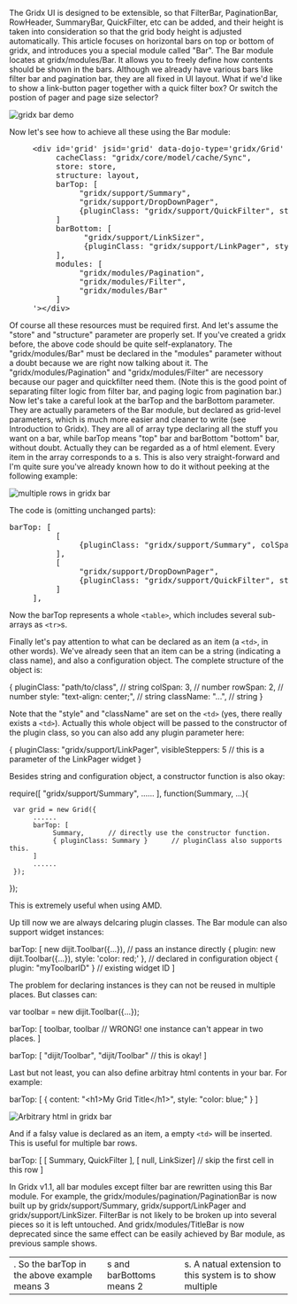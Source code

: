 The Gridx UI is designed to be extensible, so that FilterBar, PaginationBar, RowHeader, SummaryBar, QuickFilter, etc can be added, and their height is taken into consideration so that the grid body height is adjusted automatically. This article focuses on horizontal bars on top or bottom of gridx, and introduces you a special module called "Bar".
The Bar module locates at gridx/modules/Bar. It allows you to freely define how contents should be shown in the bars. Although we already have various bars like filter bar and pagination bar, they are all fixed in UI layout. What if we'd like to show a link-button pager together with a quick filter box? Or switch the postion of pager and page size selector?

![gridx bar demo](http://oria.github.com/gridx/tutor/image/gridx-2.png)

Now let's see how to achieve all these using the Bar module:

<pre>
     &lt;div id='grid' jsid='grid' data-dojo-type='gridx/Grid' data-dojo-props='
          cacheClass: "gridx/core/model/cache/Sync",
          store: store,
          structure: layout,
          barTop: [
               "gridx/support/Summary",
               "gridx/support/DropDownPager",
               {pluginClass: "gridx/support/QuickFilter", style: 'text-align: right;'}
          ]
          barBottom: [
                "gridx/support/LinkSizer",
                {pluginClass: "gridx/support/LinkPager", style: 'text-align: right;'}
          ],
          modules: [
               "gridx/modules/Pagination",
               "gridx/modules/Filter",
               "gridx/modules/Bar"
          ]
     '&gt;&lt;/div&gt;
</pre>

Of course all these resources must be required first. And let's assume the "store" and "structure" parameter are properly set.
If you've created a gridx before, the above code should be quite self-explanatory. The "gridx/modules/Bar" must be declared in the "modules" parameter without a doubt because we are right now talking about it. The "gridx/modules/Pagination" and "gridx/modules/Filter" are necessory because our pager and quickfilter need them. (Note this is the good point of separating filter logic from filter bar, and paging logic from pagination bar.) 
Now let's take a careful look at the barTop and the barBottom parameter. They are actually parameters of the Bar module, but declared as grid-level parameters, which is much more easier and cleaner to write (see Introduction to Gridx). They are all of array type declaring all the stuff you want on a bar, while barTop means "top" bar and barBottom "bottom" bar, without doubt. Actually they can be regarded as a <tr> of html <table> element. Every item in the array corresponds to a <td>. So the barTop in the above example means 3 <td>s and barBottoms means 2 <td>s. A natual extension to this system is to show multiple <tr>s. This is also very straight-forward and I'm quite sure you've already known how to do it without peeking at the following example:

![multiple rows in gridx bar](http://oria.github.com/gridx/tutor/image/gridx-3.png)

The code is (omitting unchanged parts):

<pre>
barTop: [
          [
               {pluginClass: "gridx/support/Summary", colSpan: 2, style: 'text-align: center;'}
          ],
          [
               "gridx/support/DropDownPager",
               {pluginClass: "gridx/support/QuickFilter", style: 'text-align: right;'}
          ]     
     ],
</pre>

Now the barTop represents a whole `<table>`, which includes several sub-arrays as `<tr>`s.

Finally let's pay attention to what can be declared as an item (a `<td>`, in other words). We've already seen that an item can be a string (indicating a class name), and also a configuration object. The complete structure of the object is:

{
     pluginClass: "path/to/class", // string
     colSpan: 3, // number
     rowSpan: 2, // number
     style: "text-align: center;", // string
     className: "...", // string
}

Note that the "style" and "className" are set on the `<td>` (yes, there really exists a `<td>`). Actually this whole object will be passed to the constructor of the plugin class, so you can also add any plugin parameter here:

{
     pluginClass: "gridx/support/LinkPager",
     visibleSteppers: 5  // this is a parameter of the LinkPager widget
}

Besides string and configuration object, a constructor function is also okay:

require([
     "gridx/support/Summary",
     ......
], function(Summary, ...){
     
     var grid = new Grid({
          ......
          barTop: [
               Summary,      // directly use the constructor function.
               { pluginClass: Summary }      // pluginClass also supports this.
          ]
          ......
     });
});

This is extremely useful when using AMD.

Up till now we are always delcaring plugin classes. The Bar module can also support widget instances:

barTop: [
     new dijit.Toolbar({...}),         // pass an instance directly
     { plugin: new dijit.Toolbar({...}), style: 'color: red;' },     // declared in configuration object
     { plugin: "myToolbarID" }         // existing widget ID
]

The problem for declaring instances is they can not be reused in multiple places. But classes can:

var toolbar = new dijit.Toolbar({...});

barTop: [
     toolbar,
     toolbar     // WRONG! one instance can't appear in two places.
]

barTop: [
     "dijit/Toolbar",
     "dijit/Toolbar"     // this is okay!
]

Last but not least, you can also define arbitray html contents in your bar. For example:

barTop: [
     { content: "&lt;h1&gt;My Grid Title&lt;/h1&gt;", style: "color: blue;" }
]

![Arbitrary html in gridx bar](http://oria.github.com/gridx/tutor/image/gridx-4.png)

And if a falsy value is declared as an item, a empty `<td>` will be inserted. This is useful for multiple bar rows.

barTop: [
     [ Summary, QuickFilter ],
     [ null, LinkSizer]     // skip the first cell in this row
]

In Gridx v1.1, all bar modules except filter bar are rewritten using this Bar module. For example, the gridx/modules/pagination/PaginationBar is now built up by gridx/support/Summary, gridx/support/LinkPager and gridx/support/LinkSizer. FilterBar is not likely to be broken up into several pieces so it is left untouched. And gridx/modules/TitleBar is now deprecated since the same effect can be easily achieved by Bar module, as previous sample shows.